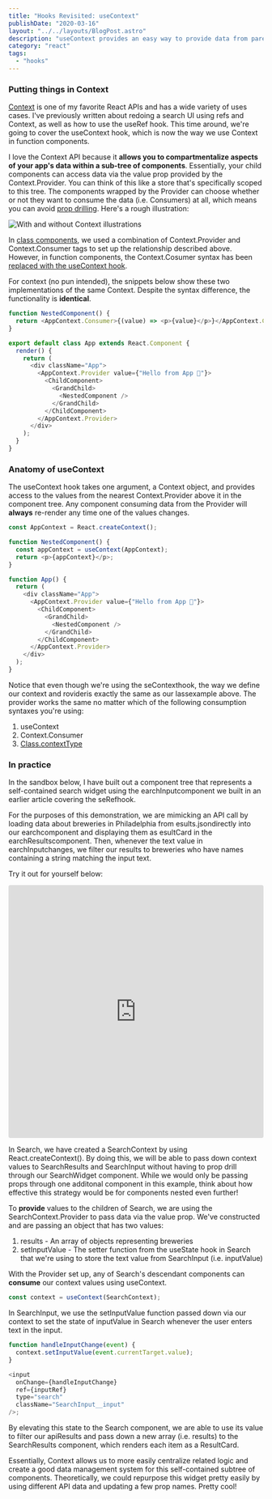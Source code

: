 ```yaml
---
title: "Hooks Revisited: useContext"
publishDate: "2020-03-16"
layout: "../../layouts/BlogPost.astro"
description: "useContext provides an easy way to provide data from parent to child without having to 'prop drill'."
category: "react"
tags:
  - "hooks"
---
```


### Putting things in Context

[Context](<(https://reactjs.org/docs/context.html)>) is one of my favorite React APIs and has a wide variety of uses cases. I've previously written about <a a="/posts/redoing-search">redoing a search UI using refs and Context</a>, as well as <a a="/posts/hooks-useref">how to use the useRef hook</a>. This time around, we're going to cover the useContext hook, which is now the way we use Context in function components.

I love the Context API because it **allows you to compartmentalize aspects of your app's data within a sub-tree of components**. Essentially, your child components can access data via the value prop provided by the Context.Provider. You can think of this like a store that's specifically scoped to this tree. The components wrapped by the Provider can choose whether or not they want to consume the data (i.e. Consumers) at all, which means you can avoid [prop drilling](https://kentcdodds.com/blog/prop-drilling). Here's a rough illustration:

![With and without Context illustrations](../assets/hooks-usecontext/01-context-drawings.png)

In [class components](https://codesandbox.io/s/hooksusecontext-class-wdiii), we used a combination of Context.Provider and Context.Consumer tags to set up the relationship described above. However, in function components, the Context.Cosumer syntax has been [replaced with the useContext hook](https://codesandbox.io/s/hooksusecontext-hooks-8ss8k).

For context (no pun intended), the snippets below show these two implementations of the same Context. Despite the syntax difference, the functionality is **identical**.

```javascript
function NestedComponent() {
  return <AppContext.Consumer>{(value) => <p>{value}</p>}</AppContext.Consumer>;
}

export default class App extends React.Component {
  render() {
    return (
      <div className="App">
        <AppContext.Provider value={"Hello from App 👋"}>
          <ChildComponent>
            <GrandChild>
              <NestedComponent />
            </GrandChild>
          </ChildComponent>
        </AppContext.Provider>
      </div>
    );
  }
}
```

### Anatomy of useContext

The useContext hook takes one argument, a Context object, and provides access to the values from the nearest Context.Provider above it in the component tree. Any component consuming data from the Provider will **always** re-render any time one of the values changes.

```javascript
const AppContext = React.createContext();

function NestedComponent() {
  const appContext = useContext(AppContext);
  return <p>{appContext}</p>;
}

function App() {
  return (
    <div className="App">
      <AppContext.Provider value={"Hello from App 👋"}>
        <ChildComponent>
          <GrandChild>
            <NestedComponent />
          </GrandChild>
        </ChildComponent>
      </AppContext.Provider>
    </div>
  );
}
```

Notice that even though we're using the seContexthook, the way we define our context and rovideris exactly the same as our lassexample above. The provider works the same no matter which of the following consumption syntaxes you're using:

1. useContext
2. Context.Consumer
3. [Class.contextType](https://reactjs.org/docs/context.html#classcontexttype)

### In practice

In the sandbox below, I have built out a component tree that represents a self-contained search widget using the earchInputcomponent we built in <Link to="/hooks-useref">an earlier article covering the seRefhook</Link>.

For the purposes of this demonstration, we are mimicking an API call by loading data about breweries in Philadelphia from esults.jsondirectly into our earchcomponent and displaying them as esultCard in the earchResultscomponent. Then, whenever the text value in earchInputchanges, we filter our results to breweries who have names containing a string matching the input text.

Try it out for yourself below:

<iframe src="https://codesandbox.io/embed/hooksusecontext-in-practice-shd17?fontsize=14&hidenavigation=1&theme=dark" style="width:100%; height:500px; border:0; border-radius: 4px; overflow:hidden;" title="hooks/useContext (In Practice)" allow="geolocation; microphone; camera; midi; vr; accelerometer; gyroscope; payment; ambient-light-sensor; encrypted-media; usb" sandbox="allow-modals allow-forms allow-popups allow-scripts allow-same-origin"></iframe>

In Search, we have created a SearchContext by using React.createContext(). By doing this, we will be able to pass down context values to SearchResults and SearchInput without having to prop drill through our SearchWidget component. While we would only be passing props through one additonal component in this example, think about how effective this strategy would be for components nested even further!

To **provide** values to the children of Search, we are using the SearchContext.Provider to pass data via the value prop. We've constructed and are passing an object that has two values:

1. results - An array of objects representing breweries
2. setInputValue - The setter function from the useState hook in Search that we're using to store the text value from SearchInput (i.e. inputValue)

With the Provider set up, any of Search's descendant components can **consume** our context values using useContext.

```javascript
const context = useContext(SearchContext);
```

In SearchInput, we use the setInputValue function passed down via our context to set the state of inputValue in Search whenever the user enters text in the input.

```javascript
function handleInputChange(event) {
  context.setInputValue(event.currentTarget.value);
}

<input
  onChange={handleInputChange}
  ref={inputRef}
  type="search"
  className="SearchInput__input"
/>;
```

By elevating this state to the Search component, we are able to use its value to filter our apiResults and pass down a new array (i.e. results) to the SearchResults component, which renders each item as a ResultCard.

Essentially, Context allows us to more easily centralize related logic and create a good data management system for this self-contained subtree of components. Theoretically, we could repurpose this widget pretty easily by using different API data and updating a few prop names. Pretty cool!
